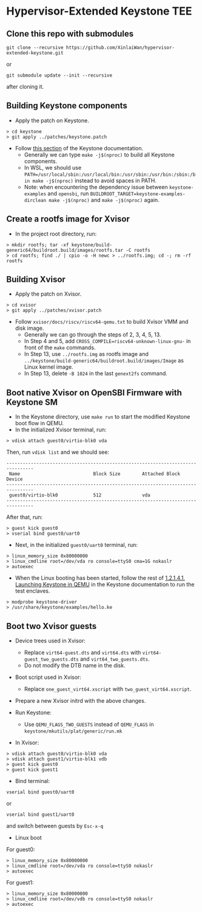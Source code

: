 # Hypervisor-Extended Keystone TEE

## Clone this repo with submodules

```
git clone --recursive https://github.com/XinlaiWan/hypervisor-extended-keystone.git
```
or
```
git submodule update --init --recursive
```
after cloning it.

## Building Keystone components

- Apply the patch on Keystone.

```
> cd keystone
> git apply ../patches/keystone.patch
```

- Follow [this section](https://docs.keystone-enclave.org/en/latest/Getting-Started/Running-Keystone-with-QEMU.html) of the Keystone documentation.
  - Generally we can type `make -j$(nproc)` to build all Keystone components.
  - In WSL, we should use `PATH=/usr/local/sbin:/usr/local/bin:/usr/sbin:/usr/bin:/sbin:/bin make -j$(nproc)` instead to avoid spaces in PATH.
  - Note: when encountering the dependency issue between `keystone-examples` and `opensbi`, 
    run `BUILDROOT_TARGET=keystone-examples-dirclean make -j$(nproc)` and `make -j$(nproc)` again.

## Create a rootfs image for Xvisor

- In the project root directory, run:

```
> mkdir rootfs; tar -xf keystone/build-generic64/buildroot.build/images/rootfs.tar -C rootfs
> cd rootfs; find ./ | cpio -o -H newc > ../rootfs.img; cd -; rm -rf rootfs
```

## Building Xvisor

- Apply the patch on Xvisor.

```
> cd xvisor
> git apply ../patches/xvisor.patch
```

- Follow `xvisor/docs/riscv/riscv64-qemu.txt` to build Xvisor VMM and disk image.
  - Generally we can go through the steps of 2, 3, 4, 5, 13.
  - In Step 4 and 5, add `CROSS_COMPILE=riscv64-unknown-linux-gnu-` in front of the `make` commands.
  - In Step 13, use `../rootfs.img` as rootfs image and `../keystone/build-generic64/buildroot.build/images/Image` as Linux kernel image.
  - In Step 13, delete `-B 1024` in the last `genext2fs` command.

## Boot native Xvisor on OpenSBI Firmware with Keystone SM

- In the Keystone directory, use `make run` to start the modified Keystone boot flow in QEMU.
- In the initialized Xvisor terminal, run:

```
> vdisk attach guest0/virtio-blk0 vda
```

Then, run `vdisk list` and we should see:

```
--------------------------------------------------------------------------------
 Name                           Block Size        Attached Block Device         
--------------------------------------------------------------------------------
 guest0/virtio-blk0             512               vda                           
--------------------------------------------------------------------------------
```

After that, run:

```
> guest kick guest0
> vserial bind guest0/uart0
```

- Next, in the initialized `guest0/uart0` terminal, run:

```
> linux_memory_size 0x80000000
> linux_cmdline root=/dev/vda ro console=ttyS0 cma=1G nokaslr
> autoexec
```

- When the Linux booting has been started, follow the rest of [1.2.1.4.1. Launching Keystone in QEMU](https://docs.keystone-enclave.org/en/latest/Getting-Started/QEMU-Run-Tests.html) in the Keystone documentation to run the test enclaves.

```
> modprobe keystone-driver
> /usr/share/keystone/examples/hello.ke
```

## Boot two Xvisor guests

- Device trees used in Xvisor:
  - Replace `virt64-guest.dts` and `virt64.dts` with `virt64-guest_two_guests.dts` and `virt64_two_guests.dts`.
  - Do not modify the DTB name in the disk.
- Boot script used in Xvisor:
  - Replace `one_guest_virt64.xscript` with `two_guest_virt64.xscript`.

- Prepare a new Xvisor initrd with the above changes.

- Run Keystone:
  - Use `QEMU_FLAGS_TWO_GUESTS` instead of `QEMU_FLAGS` in `keystone/mkutils/plat/generic/run.mk`

- In Xvisor:

```
> vdisk attach guest0/virtio-blk0 vda
> vdisk attach guest1/virtio-blk1 vdb
> guest kick guest0
> guest kick guest1
```

- Bind terminal:

```
vserial bind guest0/uart0
```
or
```
vserial bind guest1/uart0
```
and switch between guests by `Esc-x-q`

- Linux boot

For guest0:
```
> linux_memory_size 0x80000000
> linux_cmdline root=/dev/vda ro console=ttyS0 nokaslr
> autoexec
```

For guest1:
```
> linux_memory_size 0x80000000
> linux_cmdline root=/dev/vdb ro console=ttyS0 nokaslr
> autoexec
```
